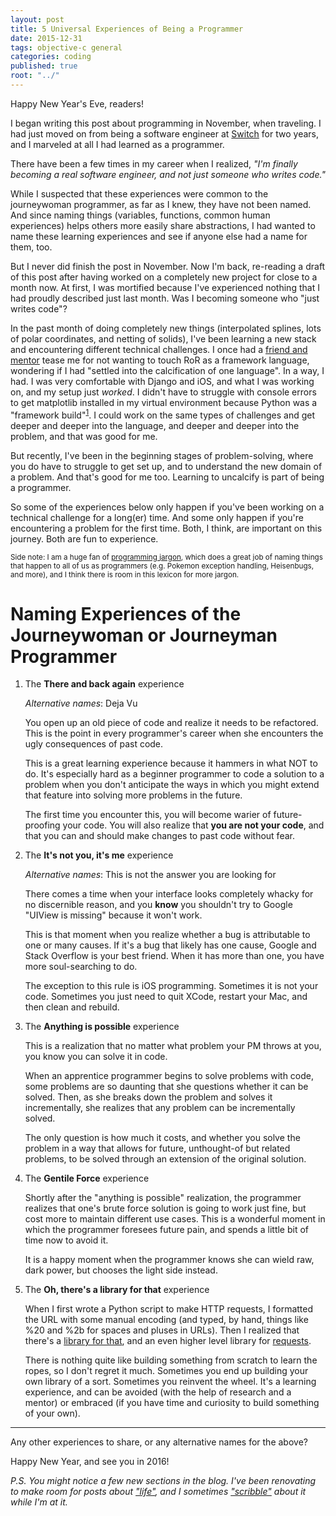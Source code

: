 ```yaml
---
layout: post
title: 5 Universal Experiences of Being a Programmer
date: 2015-12-31
tags: objective-c general
categories: coding
published: true
root: "../"
---
```


Happy New Year's Eve, readers!

I began writing this post about programming in November, when traveling. I had just moved on from being a software engineer at [Switch](http://www.switchapp.com) for two years, and I marveled at all I had learned as a programmer. 

There have been a few times in my career when I realized, _"I'm finally becoming a real software engineer, and not just someone who writes code."_

While I suspected that these experiences were common to the journeywoman programmer, as far as I knew, they have not been named. And since naming things (variables, functions, common human experiences) helps others more easily share abstractions, I had wanted to name these learning experiences and see if anyone else had a name for them, too.

But I never did finish the post in November. Now I'm back, re-reading a draft of this post after having worked on a completely new project for close to a month now. At first, I was mortified because I've experienced nothing that I had proudly described just last month. Was I becoming someone who "just writes code"?

In the past month of doing completely new things (interpolated splines, lots of polar coordinates, and netting of solids), I've been learning a new stack and encountering different technical challenges. I once had a [friend and mentor](http://www.twitter.com/brett1211) tease me for not wanting to touch RoR as a framework language, wondering if I had "settled into the calcification of one language". In a way, I had. I was very comfortable with Django and iOS, and what I was working on, and my setup just _worked_. I didn't have to struggle with console errors to get matplotlib installed in my virtual environment because Python was a "framework build"<sup>[1]</sup>. I could work on the same types of challenges and get deeper and deeper into the language, and deeper and deeper into the problem, and that was good for me. 

But recently, I've been in the beginning stages of problem-solving, where you do have to struggle to get set up, and to understand the new domain of a problem. And that's good for me too. Learning to uncalcify is part of being a programmer.

So some of the experiences below only happen if you've been working on a technical challenge for a long(er) time. And some only happen if you're encountering a problem for the first time. Both, I think, are important on this journey. Both are fun to experience.

<!--more-->

<sub>Side note: I am a huge fan of [programming jargon](http://blog.codinghorror.com/new-programming-jargon/), which does a great job of naming things that happen to all of us as programmers (e.g. Pokemon exception handling, Heisenbugs, and more), and I think there is room in this lexicon for more jargon.</sub>

# Naming Experiences of the Journeywoman or Journeyman Programmer

1. The **There and back again** experience

	_Alternative names_: Deja Vu

	You open up an old piece of code and realize it needs to be refactored. This is the point in every programmer's career when she encounters the ugly consequences of past code.

	This is a great learning experience because it hammers in what NOT to do. It's especially hard as a beginner programmer to code a solution to a problem when you don't anticipate the ways in which you might extend that feature into solving more problems in the future.

	The first time you encounter this, you will become warier of future-proofing your code. You will also realize that **you are not your code**, and that you can and should make changes to past code without fear.

1. The **It's not you, it's me** experience

	_Alternative names_: This is not the answer you are looking for

	There comes a time when your interface looks completely whacky for no discernible reason, and you __know__ you shouldn't try to Google "UIView is missing" because it won't work.

	This is that moment when you realize whether a bug is attributable to one or many causes. If it's a bug that likely has one cause, Google and Stack Overflow is your best friend. When it has more than one, you have more soul-searching to do.

	The exception to this rule is iOS programming. Sometimes it is not your code. Sometimes you just need to quit XCode, restart your Mac, and then clean and rebuild. 

1. The **Anything is possible** experience

	This is a realization that no matter what problem your PM throws at you, you know you can solve it in code.

	When an apprentice programmer begins to solve problems with code, some problems are so daunting that she questions whether it can be solved. Then, as she breaks down the problem and solves it incrementally, she realizes that any problem can be incrementally solved.

	The only question is how much it costs, and whether you solve the problem in a way that allows for future, unthought-of but related problems, to be solved through an extension of the original solution.

1. The **Gentile Force** experience

	Shortly after the "anything is possible" realization, the programmer realizes that one's brute force solution is going to work just fine, but cost more to maintain different use cases. This is a wonderful moment in which the programmer foresees future pain, and spends a little bit of time now to avoid it.

	It is a happy moment when the programmer knows she can wield raw, dark power, but chooses the light side instead.

1. The **Oh, there's a library for that** experience

	When I first wrote a Python script to make HTTP requests, I formatted the URL with some manual encoding (and typed, by hand, things like %20 and %2b for spaces and pluses in URLs). Then I realized that there's a [library for that](https://docs.python.org/3/library/urllib.html#module-urllib), and an even higher level library for [requests](http://docs.python-requests.org/en/latest/).

	There is nothing quite like building something from scratch to learn the ropes, so I don't regret it much. Sometimes you end up building your own library of a sort. Sometimes you reinvent the wheel. It's a learning experience, and can be avoided (with the help of research and a mentor) or embraced (if you have time and curiosity to build something of your own).

<hr>

Any other experiences to share, or any alternative names for the above?

Happy New Year, and see you in 2016!

[1]: http://matplotlib.org/faq/virtualenv_faq.html

_P.S. You might notice a few new sections in the blog. I've been renovating to make room for posts about ["life"]({{root}}/life), and I sometimes ["scribble"]({{root}}/scribbles/) about it while I'm at it._
